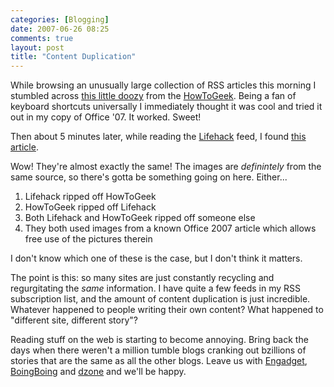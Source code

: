 ```yaml
---
categories: [Blogging]
date: 2007-06-26 08:25
comments: true
layout: post
title: "Content Duplication"
---
```

While browsing an unusually large collection of RSS articles this morning I stumbled across <a href="http://www.howtogeek.com/howto/microsoft-office/keyboard-ninja-insert-tables-in-word-2007/" title="Keyboard Ninja: Insert Tables in Word 2007 :: the How-To Geek">this little doozy</a> from the <a href="http://www.howtogeek.com/" title="HowToGeek">HowToGeek</a>. Being a fan of keyboard shortcuts universally I immediately thought it was cool and tried it out in my copy of Office '07. It worked. Sweet!<!--more-->

Then about 5 minutes later, while reading the <a href="http://www.lifehack.org/" title="Lifehack">Lifehack</a> feed, I found <a href="http://www.lifehack.org/articles/technology/insert-tables-in-word-2007-without-the-mouse.html" title="Insert Tables in Word 2007 Without the Mouse">this article</a>.

Wow! They're almost exactly the same! The images are <em>definintely</em> from the same source, so there's gotta be something going on here. Either...<ol><li>Lifehack ripped off HowToGeek</li><li>HowToGeek ripped off Lifehack</li><li>Both Lifehack and HowToGeek ripped off someone else</li><li>They both used images from a known Office 2007 article which allows free use of the pictures therein</li></ol>I don't know which one of these is the case, but I don't think it matters.

The point is this: so many sites are just constantly recycling and regurgitating the <em>same</em> information. I have quite a few feeds in my RSS subscription list, and the amount of content duplication is just incredible. Whatever happened to people writing their own content? What happened to "different site, different story"?

Reading stuff on the web is starting to become annoying. Bring back the days when there weren't a million tumble blogs cranking out bzillions of stories that are the same as all the other blogs. Leave us with <a href="http://www.engadget.com/" title="Engadget">Engadget</a>, <a href="http://www.boingboing.net/" title="BoingBoing">BoingBoing</a> and <a href="http://www.dzone.com/" title="dzone">dzone</a> and we'll be happy.
